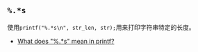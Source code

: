 ## `%.*s`

使用`printf("%.*s\n", str_len, str);`用来打印字符串特定的长度。

- [What does "%.*s" mean in printf?](https://stackoverflow.com/questions/7899119/what-does-s-mean-in-printf)
